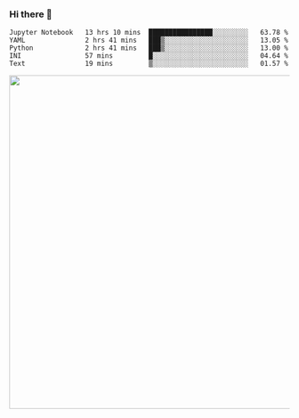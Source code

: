 ### Hi there 👋

<!--START_SECTION:waka-->
```text
Jupyter Notebook   13 hrs 10 mins  ████████████████░░░░░░░░░   63.78 % 
YAML               2 hrs 41 mins   ███▒░░░░░░░░░░░░░░░░░░░░░   13.05 % 
Python             2 hrs 41 mins   ███▒░░░░░░░░░░░░░░░░░░░░░   13.00 % 
INI                57 mins         █░░░░░░░░░░░░░░░░░░░░░░░░   04.64 % 
Text               19 mins         ▒░░░░░░░░░░░░░░░░░░░░░░░░   01.57 % 
```
<!--END_SECTION:waka-->

<img src="https://wakatime.com/share/@QuantumA/fc1cfcd9-4c6f-41e9-9c18-f86f6df42a11.svg?sanitize=true" width="600">

<!--
**QuantumA/QuantumA** is a ✨ _special_ ✨ repository because its `README.md` (this file) appears on your GitHub profile.

Here are some ideas to get you started:

- 🔭 I’m currently working on ...
- 🌱 I’m currently learning ...
- 👯 I’m looking to collaborate on ...
- 🤔 I’m looking for help with ...
- 💬 Ask me about ...
- 📫 How to reach me: ...
- 😄 Pronouns: ...
- ⚡ Fun fact: ...
-->
